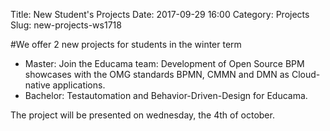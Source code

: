 Title: New Student's Projects
Date: 2017-09-29 16:00
Category: Projects
Slug: new-projects-ws1718

#We offer 2 new projects for students in the winter term 
- Master: Join the Educama team: Development of Open Source BPM showcases with the OMG standards BPMN, CMMN and DMN as Cloud-native applications.
- Bachelor: Testautomation and Behavior-Driven-Design for Educama.

The project will be presented on wednesday, the 4th of october.

